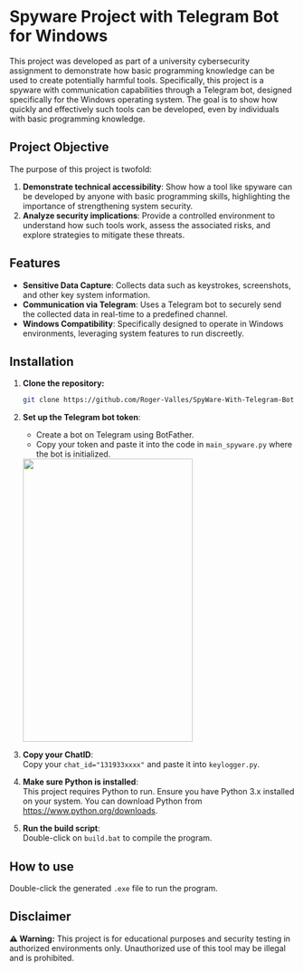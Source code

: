# Spyware Project with Telegram Bot for Windows  

This project was developed as part of a university cybersecurity assignment to demonstrate how basic programming knowledge can be used to create potentially harmful tools. Specifically, this project is a spyware with communication capabilities through a Telegram bot, designed specifically for the Windows operating system. The goal is to show how quickly and effectively such tools can be developed, even by individuals with basic programming knowledge.

## Project Objective  

The purpose of this project is twofold:  

1. **Demonstrate technical accessibility**: Show how a tool like spyware can be developed by anyone with basic programming skills, highlighting the importance of strengthening system security.  
2. **Analyze security implications**: Provide a controlled environment to understand how such tools work, assess the associated risks, and explore strategies to mitigate these threats.  

## Features  

- **Sensitive Data Capture**: Collects data such as keystrokes, screenshots, and other key system information.  
- **Communication via Telegram**: Uses a Telegram bot to securely send the collected data in real-time to a predefined channel.  
- **Windows Compatibility**: Specifically designed to operate in Windows environments, leveraging system features to run discreetly.

## Installation

1. **Clone the repository:**
   ```bash
   git clone https://github.com/Roger-Valles/SpyWare-With-Telegram-Bot
   ```
  
2. **Set up the Telegram bot token**:  
   - Create a bot on Telegram using BotFather.  
   - Copy your token and paste it into the code in `main_spyware.py` where the bot is initialized.

   <img src="https://github.com/user-attachments/assets/1dd23135-165a-4f01-be67-d1041106f341" width="300" height="500">
   
3. **Copy your ChatID**:  
   Copy your `chat_id="131933xxxx"` and paste it into `keylogger.py`.

4. **Make sure Python is installed**:  
   This project requires Python to run. Ensure you have Python 3.x installed on your system. You can download Python from https://www.python.org/downloads.

5. **Run the build script**:  
   Double-click on `build.bat` to compile the program.

## How to use

Double-click the generated `.exe` file to run the program.

## Disclaimer  

**⚠️ Warning:** This project is for educational purposes and security testing in authorized environments only. Unauthorized use of this tool may be illegal and is prohibited.
